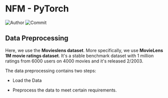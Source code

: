 # NFM - PyTorch
![Author](https://img.shields.io/badge/Author-Vincent-brightgreen) ![Commit](https://img.shields.io/github/last-commit/xxxVincent-L/NFM-PyTorch)


## Data Preprocessing

Here, we use the **Movieslens dataset**. More specifically, we use **MovieLens 1M movie ratings dataset**. It's a stable benchmark dataset with 1 million ratings from 6000 users on 4000 movies and it's released 2/2003.

The data preprocessing contains two steps:

* Load the Data

* Preprocess the data to meet certain requirements.


